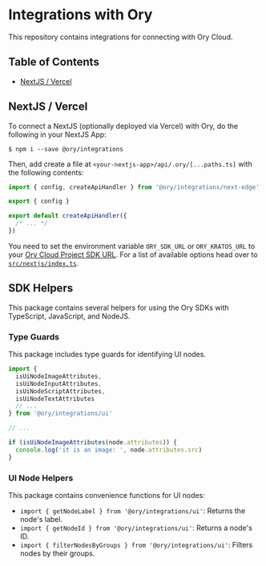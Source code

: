 # Integrations with Ory

This repository contains integrations for connecting with Ory Cloud.

## Table of Contents

<!-- START doctoc generated TOC please keep comment here to allow auto update -->
<!-- DON'T EDIT THIS SECTION, INSTEAD RE-RUN doctoc TO UPDATE -->

- [NextJS / Vercel](#nextjs--vercel)

<!-- END doctoc generated TOC please keep comment here to allow auto update -->

## NextJS / Vercel

To connect a NextJS (optionally deployed via Vercel) with Ory, do the following
in your NextJS App:

```
$ npm i --save @ory/integrations
```

Then, add create a file at `<your-nextjs-app>/api/.ory/[...paths.ts]` with the
following contents:

```typescript
import { config, createApiHandler } from '@ory/integrations/next-edge'

export { config }

export default createApiHandler({
  /* ... */
})
```

You need to set the environment variable `ORY_SDK_URL` or `ORY_KRATOS_URL` to
your [Ory Cloud Project SDK URL](https://www.ory.sh/docs/concepts/services-api).
For a list of available options head over to
[`src/nextjs/index.ts`](src/next-edge/index.ts).

## SDK Helpers

This package contains several helpers for using the Ory SDKs with TypeScript,
JavaScript, and NodeJS.

### Type Guards

This package includes type guards for identifying UI nodes.

```ts
import {
  isUiNodeImageAttributes,
  isUiNodeInputAttributes,
  isUiNodeScriptAttributes,
  isUiNodeTextAttributes
  // ...
} from '@ory/integrations/ui'

// ...

if (isUiNodeImageAttributes(node.attributes)) {
  console.log('it is an image: ', node.attributes.src)
}
```

### UI Node Helpers

This package contains convenience functions for UI nodes:

- `import { getNodeLabel } from '@ory/integrations/ui'`: Returns the node's
  label.
- `import { getNodeId } from '@ory/integrations/ui'`: Returns a node's ID.
- `import { filterNodesByGroups } from '@ory/integrations/ui'`: Filters nodes by
  their groups.
